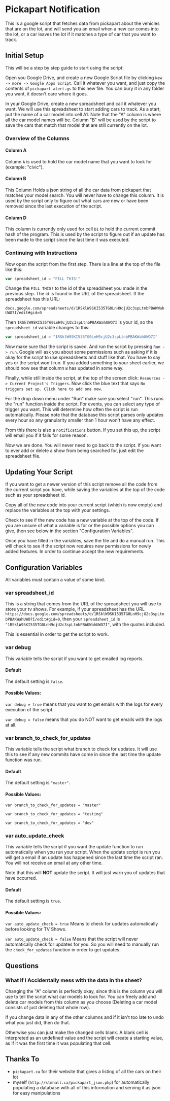# Pickapart Notification

This is a google script that fetches data from pickapart about the vehicles that
are on the lot, and will send you an email when a new car comes into the lot, or
a car leaves the lot if it matches a type of car that you want to track.

## Initial Setup

This will be a step by step guide to start using the script:

Open you Google Drive, and create a new Google Script file by clicking `New ->
more -> Google Apps Script`. Call it whatever you want, and just copy the
contents of `pickapart-alert.gs` to this new file. You can bury it in any
folder you want, it doesn't care where it goes.

In your Google Drive, create a new spreadsheet and call it whatever you want.
We will use this spreadsheet to start adding cars to track. As a start, put the
name of a car model into cell A1. Note that the "A" column is where all the
car model names will be. Column "B" will be used by the script to save the cars
that match that model that are still currently on the lot.

### Overview of the Columns

#### Column A

Column `A` is used to hold the car model name that you want to look for
(example: "civic").

#### Column B

This Column Holds a json string of all the car data from pickapart that matches
your model search. You will never have to change this column. It is used by the
script only to figure out what cars are new or have been removed since the last
execution of the script.

#### Column D

This column is currently only used for cell `D1` to hold the current commit hash
of the program. This is used by the script to figure out if an update has been
made to the script since the last time it was executed.

### Continuing with Instructions

Now open the script from the first step. There is a line at the top of the file
like this:

```javascript
var spreadsheet_id = "FILL THIS!"
```

Change the `FILL THIS!` to the id of the spreadsheet you made in the previous
step. The id is found in the URL of the spreadsheet. If the spreadsheet has this
URL:

``` docs.google.com/spreadsheets/d/1RSklW9SKI535TG0LnH9cjU2c3spLtnbPBAKWahUWO7I/edit#gid=0 ```

Then `1RSklW9SKI535TG0LnH9cjU2c3spLtnbPBAKWahUWO7I` is your id, so the
`spreadsheet_id` variable changes to this:

```javascript
var spreadsheet_id = "1RSklW9SKI535TG0LnH9cjU2c3spLtnbPBAKWahUWO7I"
```

Now make sure that the script is saved. And run the script by pressing `Run ->
run`. Google will ask you about some permissions such as asking if it is okay
for the script to use spreadsheets and stuff like that. You have to say yes or
the script won't run. If you added something to your sheet earlier, we should
now see that column `B` has updated in some way.

Finally, while still inside the script, at the top of the screen click:
`Resources -> Current Project's Triggers`. Now click the blue text that says `No
triggers set up. Click here to add one now`.

For the drop down menu under "Run" make sure you select "run". This runs the
"run" function inside the script. For events, you can select any type of trigger
you want. This will determine how often the script is run automatically. Please
note that the database this script parses only updates every hour so any
granularity smaller than 1 hour won't have any effect.

From this there is also a `notifications` button. If you set this up, the script
will email you if it fails for some reason.

Now we are done. You will never need to go back to the script. If you want to
ever add or delete a show from being searched for, just edit the spreadsheet
file.

## Updating Your Script

If you want to get a newer version of this script remove all the code from the
current script you have, while saving the variables at the top of the code such
as your spreadsheet id.

Copy all of the new code into your current script (which is now empty) and
replace the variables at the top with your settings.

Check to see if the new code has a new variable at the top of the code. If you
are unsure of what a variable is for or the possible options you can give, then
see below in the section "Configuration Variables".

Once you have filled in the variables, save the file and do a manual run. This
will check to see if the script now requires new permissions for newly added
features. In order to continue accept the new requirements.



## Configuration Variables

All variables must contain a value of some kind.



### var spreadsheet_id

This is a string that comes from the URL of the spreadsheet you will use to
store your tv shows. For example, if your spreadsheet has the URL
`https://docs.google.com/spreadsheets/d/1RSklW9SKI535TG0LnH9cjU2c3spLtnbPBAKWahUWO7I/edit#gid=0`,
then your `spreadsheet_id` is `"1RSklW9SKI535TG0LnH9cjU2c3spLtnbPBAKWahUWO7I"`,
with the quotes included.

This is essential in order to get the script to work.



### var debug

This variable tells the script if you want to get emailed log reports.

#### Default

The default setting is `false`.

#### Possible Values:

`var debug = true` means that you want to get emails with the logs for
every execution of the script.

`var debug = false` means that you do NOT want to get emails with the logs
at all.

### var branch_to_check_for_updates

This variable tells the script what branch to check for updates. It will use
this to see if any new commits have come in since the last time the update
function was run.

#### Default

The default setting is `"master"`.

#### Possible Values:

`var branch_to_check_for_updates = "master"`

`var branch_to_check_for_updates = "testing"`

`var branch_to_check_for_updates = "dev"`


### var auto_update_check

This variable tells the script if you want the update function to run
automatically when you run your script. When the update script is run you will
get a email if an update has happened since the last time the script ran. You
will not receive an email at any other time.

Note that this will **NOT** update the script. It will just warn you of updates
that have occurred.

#### Default

The default setting is `true`.

#### Possible Values:

`var auto_update_check = true` Means to check for updates automatically before
looking for TV Shows.

`var auto_update_check = false` Means that the script will never automatically
check for updates for you. So you will need to manually run the
`check_for_updates` function in order to get updates.

## Questions

### What if I Accidentally mess with the data in the sheet?

Changing the "A" column is perfectly okay, since this is the column you will use
to tell the script what car models to look for. You can freely add and delete
car models from this column as you choose (Deleting a car model consists of just
deleting that whole row).

If you change data in any of the other columns and if it isn't too late to undo
what you just did, then do that.

Otherwise you can just make the changed cells blank. A blank cell is interpreted
as an undefined value and the script will create a starting value, as if it was
the first time it was populating that cell.

## Thanks To

* `pickapart.ca` for their website that gives a listing of all the cars on their
  lot
* myself (`http://stmhall.ca/pickapart_json.php`) for automatically populating a
  database with all of this information and serving it as json for easy
  manipulations
